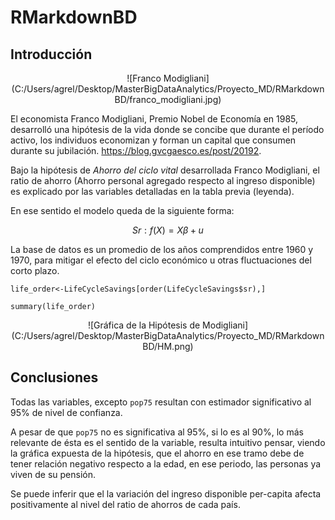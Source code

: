# RMarkdownBD
## Introducción

<center>![Franco Modigliani](C:/Users/agrel/Desktop/MasterBigDataAnalytics/Proyecto_MD/RMarkdownBD/franco_modigliani.jpg)</center>

El economista Franco Modigliani, Premio Nobel de Economía en 1985, desarrolló una hipótesis de la vida donde se concibe que durante el período activo, los individuos economizan y forman un capital que consumen durante su jubilación. <https://blog.gvcgaesco.es/post/20192>.

Bajo la hipótesis de *Ahorro del ciclo vital* desarrollada Franco Modigliani, el ratio de ahorro (Ahorro personal agregado respecto al ingreso disponible) es explicado por las variables detalladas en la tabla previa (leyenda). 

En ese sentido el modelo queda de la siguiente forma:

$$Sr: f(X) = Xβ+u$$ 

La base de datos es un promedio de los años comprendidos entre 1960 y 1970, para mitigar el efecto del ciclo económico u otras fluctuaciones del corto plazo.


```{r life, echo=FALSE}
life_order<-LifeCycleSavings[order(LifeCycleSavings$sr),]
```

```{r life_order}
summary(life_order)
```

<center>![Gráfica de la Hipótesis de Modigliani](C:/Users/agrel/Desktop/MasterBigDataAnalytics/Proyecto_MD/RMarkdownBD/HM.png)</center>

## Conclusiones

Todas las variables, excepto  `pop75` resultan con estimador significativo al 95% de nivel de confianza.

A pesar de que `pop75` no es significativa al 95%, si lo es al 90%, lo más relevante de ésta es el sentido de la variable, resulta intuitivo pensar, viendo la gráfica expuesta de la hipótesis, que el ahorro en ese tramo debe de tener relación negativo respecto a la edad, en ese periodo, las personas ya viven de su pensión.

Se puede inferir que el la variación del ingreso disponible per-capita afecta positivamente al nivel del ratio de ahorros de cada país.
